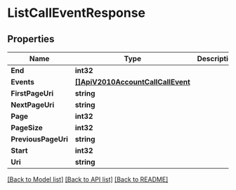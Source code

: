 # ListCallEventResponse

## Properties

Name | Type | Description | Notes
------------ | ------------- | ------------- | -------------
**End** | **int32** |  |[optional] 
**Events** | [**[]ApiV2010AccountCallCallEvent**](api.v2010.account.call.call_event.md) |  |[optional] 
**FirstPageUri** | **string** |  |[optional] 
**NextPageUri** | **string** |  |[optional] 
**Page** | **int32** |  |[optional] 
**PageSize** | **int32** |  |[optional] 
**PreviousPageUri** | **string** |  |[optional] 
**Start** | **int32** |  |[optional] 
**Uri** | **string** |  |[optional] 

[[Back to Model list]](../README.md#documentation-for-models) [[Back to API list]](../README.md#documentation-for-api-endpoints) [[Back to README]](../README.md)


